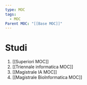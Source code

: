 ```yaml
---
type: MOC
tags:
  - MOC
Parent MOC: "[[Base MOC]]"
---
```

# Studi

1. [[Superiori MOC]]
2. [[Triennale informatica MOC]]
3. [[Magistrale IA MOC]]
4. [[Magistrale BioInformatica MOC]]

